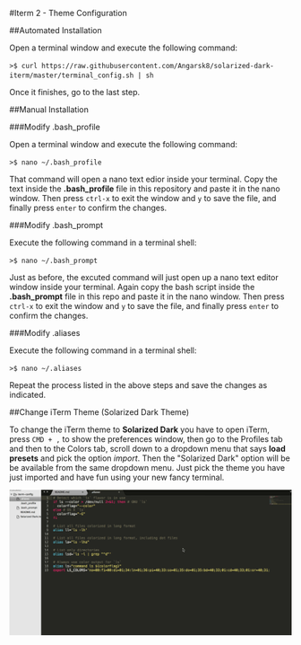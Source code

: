 #Iterm 2 - Theme Configuration


##Automated Installation

Open a terminal window and execute the following command:

`>$ curl https://raw.githubusercontent.com/Angarsk8/solarized-dark-iterm/master/terminal_config.sh | sh`

Once it finishes, go to the last step.

##Manual Installation

###Modify .bash_profile

Open a terminal window and execute the following command:

`>$ nano ~/.bash_profile`

That command will open a nano text edior inside your terminal. Copy the text inside the **.bash_profile** file in this repository and paste it in the nano window. Then press `ctrl-x` to exit the window and `y` to save the file, and finally press `enter` to confirm the changes.

###Modify .bash_prompt

Execute the following command in a terminal shell:

`>$ nano ~/.bash_prompt`

Just as before, the excuted command will just open up a nano text editor window inside your terminal. Again copy the bash script inside the **.bash_prompt** file in this repo and paste it in the nano window. Then press `ctrl-x` to exit the window and `y` to save the file, and finally press `enter` to confirm the changes.

###Modify .aliases

Execute the following command in a terminal shell:

`>$ nano ~/.aliases`

Repeat the process listed in the above steps and save the changes as indicated.

##Change iTerm Theme (Solarized Dark Theme)

To change the iTerm theme to **Solarized Dark** you have to open iTerm, press `CMD + ,` to show the preferences window, then go to the Profiles tab and then to the Colors tab, scroll down to a dropdown menu that says **load presets** and pick the option _import_. Then the "Solarized Dark" option will be be available from the same dropdown menu. Just pick the theme you have just imported and have fun using your new fancy terminal.

![iTerm Configuration Gif](iterm-configuration-gif.gif)
